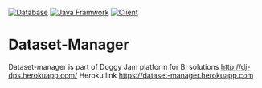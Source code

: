[![Database](https://img.shields.io/badge/postgres-postgresql9.5.5-blue.svg)](https://www.postgresql.org/)
[![Java Framwork](https://img.shields.io/badge/java-sparkjava2.5-brightgreen.svg)](http://sparkjava.com/)
[![Client](https://img.shields.io/badge/client-angular%201.5-orange.svg)](https://angularjs.org/)

# Dataset-Manager
Dataset-manager is part of Doggy Jam platform for BI solutions http://dj-dps.herokuapp.com/
Heroku link https://dataset-manager.herokuapp.com
